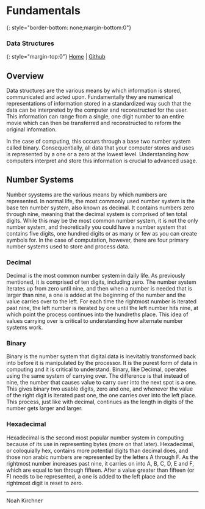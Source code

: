 # Fundamentals
{: style="border-bottom: none;margin-bottom:0"}

### Data Structures
{: style="margin-top:0"}
[Home](https://noahkirchner.github.io/Primers/) | [Github](https://github.com/NoahKirchner/Primers)
## Overview


Data structures are the various means by which information is stored, communicated and acted upon. Fundamentally
they are numerical representations of information stored in a standardized way such that the data can be 
interpreted by the computer and reconstructed for the user. This information can range from a single, one digit
number to an entire movie which can then be transferred and reconstructed to reform the original information.


In the case of computing, this occurs through a base two number system called binary. Consequentially, all
data that your computer stores and uses is represented by a one or a zero at the lowest level. Understanding
how computers interpret and store this information is crucial to advanced usage.


## Number Systems


Number syystems are the various means by which numbers are represented. In normal life,
the most commonly used number system is the base ten number system, also known as decimal. It contains
numbers zero through nine, meaning that the decimal system is comprised of ten total digits. While this
may be the most common number system, it is not the only number system, and theoretically you could have
a number system that contains five digits, one hundred digits or as many or few as you can create symbols
for. In the case of computation, however, there are four primary number systems used to store and process
data.


### Decimal


Decimal is the most common number system in daily life. As previously mentioned, it is comprised
of ten digits, including zero. The number system iterates up from zero until nine, and then when 
a number is needed that is larger than nine, a one is added at the beginning of the number and the
value carries over to the left. For each time the rightmost number is iterated past nine, the left
number is iterated by one until the left number hits nine, at which point the process continues 
into the hundreths place. This idea of values carrying over is critical to understanding how alternate
number systems work.


### Binary


Binary is the number system that digital data is inevitably transformed back into before it is
manipulated by the processor. It is the purest form of data in computing and it is critical to understand.
Binary, like Decimal, operates using the same system of carrying over. The difference is that instead of nine,
the number that causes value to carry over into the next spot is a one. This gives binary two usable digits,
zero and one, and whenever the value of the right digit is iterated past one, the one carries over into the left
place. This process, just like with decimal, continues as the length in digits of the number gets larger and 
larger.


### Hexadecimal


Hexadecimal is the second most popular number system in computing because of its use in representing bytes
(more on that later). Hexadecimal, or coloquially hex, contains more potential digits than decimal does, and
those non arabic numbers are represented by the letters A through F. As the rightmost number increases past
nine, it carries on into A, B, C, D, E and F, which are equal to ten through fifteen. After a value greater
than fifteen (or F) needs to be represented, a one is added to the left place and the rightmost digit is
reset to zero.

---
Noah Kirchner
